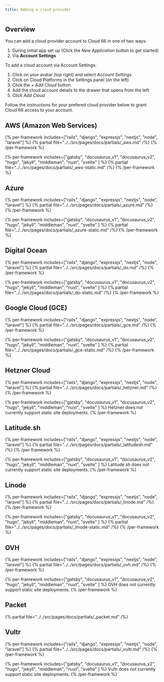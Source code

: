 ```yaml
---
title: Adding a cloud provider
---
```


## Overview

You can add a cloud provider account to Cloud 66 in one of two ways:

1. During initial app set up (Click the *New Application* button to get started)
2. Via **Account Settings**

To add a cloud account via Account Settings:

1. Click on your avatar (top right) and select *Account Settings*
2. Click on Cloud Platforms in the Settings panel (on the left)
3. Click the *+ Add Cloud* button
4. Add the cloud account details to the drawer that opens from the left 
5. Click *Add Cloud*

Follow the instructions for your prefered cloud provider below to grant Cloud 66 access to your account.


## AWS (Amazon Web Services)

{% per-framework includes=["rails", "django", "expressjs", "nextjs", "node", "laravel"] %}
{% partial file="../../src/pages/docs/partials/_aws.md" /%}
{% /per-framework %}

{% per-framework includes=["gatsby", "docusaurus_v1", "docusaurus_v2", "hugo", "jekyll", "middleman", "nuxt", "svelte" ] %}
{% partial file="../../src/pages/docs/partials/_aws-static.md" /%}
{% /per-framework %} 

## Azure

{% per-framework includes=["rails", "django", "expressjs", "nextjs", "node", "laravel"] %}
{% partial file="../../src/pages/docs/partials/_azure.md" /%}
{% /per-framework %}

{% per-framework includes=["gatsby", "docusaurus_v1", "docusaurus_v2", "hugo", "jekyll", "middleman", "nuxt", "svelte" ] %}
{% partial file="../../src/pages/docs/partials/_azure-static.md" /%}
{% /per-framework %}

## Digital Ocean

{% per-framework includes=["rails", "django", "expressjs", "nextjs", "node", "laravel"] %}
{% partial file="../../src/pages/docs/partials/_do.md" /%}
{% /per-framework %}

{% per-framework includes=["gatsby", "docusaurus_v1", "docusaurus_v2", "hugo", "jekyll", "middleman", "nuxt", "svelte" ] %}
{% partial file="../../src/pages/docs/partials/_do-static.md" /%}
{% /per-framework %}

## Google Cloud (GCE)

{% per-framework includes=["rails", "django", "expressjs", "nextjs", "node", "laravel"] %}
{% partial file="../../src/pages/docs/partials/_gce.md" /%}
{% /per-framework %}

{% per-framework includes=["gatsby", "docusaurus_v1", "docusaurus_v2", "hugo", "jekyll", "middleman", "nuxt", "svelte" ] %}
{% partial file="../../src/pages/docs/partials/_gce-static.md" /%}
{% /per-framework %}

## Hetzner Cloud
{% per-framework includes=["rails", "django", "expressjs", "nextjs", "node", "laravel"] %}
{% partial file="../../src/pages/docs/partials/_hetzner.md" /%}
{% /per-framework %}

{% per-framework includes=["gatsby", "docusaurus_v1", "docusaurus_v2", "hugo", "jekyll", "middleman", "nuxt", "svelte" ] %}
Hetzner does not currently support static site deployments.
{% /per-framework %}

## Latitude.sh
{% per-framework includes=["rails", "django", "expressjs", "nextjs", "node", "laravel"] %}
{% partial file="../../src/pages/docs/partials/_latitudesh.md" /%}
{% /per-framework %}

{% per-framework includes=["gatsby", "docusaurus_v1", "docusaurus_v2", "hugo", "jekyll", "middleman", "nuxt", "svelte" ] %}
Latitude.sh does not currently support static site deployments.
{% /per-framework %}

## Linode

{% per-framework includes=["rails", "django", "expressjs", "nextjs", "node", "laravel"] %}
{% partial file="../../src/pages/docs/partials/_linode.md" /%}
{% /per-framework %}

{% per-framework includes=["gatsby", "docusaurus_v1", "docusaurus_v2", "hugo", "jekyll", "middleman", "nuxt", "svelte" ] %}
{% partial file="../../src/pages/docs/partials/_linode-static.md" /%}
{% /per-framework %}

## OVH
{% per-framework includes=["rails", "django", "expressjs", "nextjs", "node", "laravel"] %}
{% partial file="../../src/pages/docs/partials/_ovh.md" /%}
{% /per-framework %}

{% per-framework includes=["gatsby", "docusaurus_v1", "docusaurus_v2", "hugo", "jekyll", "middleman", "nuxt", "svelte" ] %}
OVH does not currently support static site deployments.
{% /per-framework %}

## Packet
{% partial file="../../src/pages/docs/partials/_packet.md" /%}

## Vultr
{% per-framework includes=["rails", "django", "expressjs", "nextjs", "node", "laravel"] %}
{% partial file="../../src/pages/docs/partials/_vultr.md" /%}
{% /per-framework %}

{% per-framework includes=["gatsby", "docusaurus_v1", "docusaurus_v2", "hugo", "jekyll", "middleman", "nuxt", "svelte" ] %}
Vultr does not currently support static site deployments.
{% /per-framework %}
